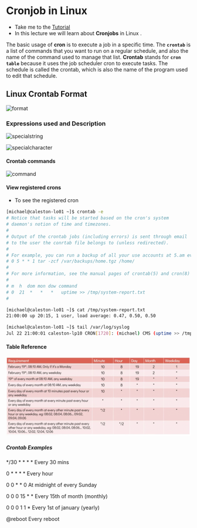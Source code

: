 # Cronjob in Linux

  - Take me to the [Tutorial](https://kodekloud.com/courses/873064/lectures/24032686)
  - In this lecture we will learn about **Cronjobs** in Linux .


The basic usage of **cron** is to execute a job in a specific time. The **`crontab`** is a list of commands that you want to run on a regular schedule, and also the name of the command used to manage that list. **Crontab** stands for **`cron table`** because it uses the job scheduler cron to execute tasks. The schedule is called the crontab, which is also the name of the program used to edit that schedule.

## Linux Crontab Format

   ![format](../../images//cronformat.png)

### Expressions used and Description

   ![specialstring](../../images//cronspclstring.png)
   
   ![specialcharacter](../../images//cronspchar.png)

#### Crontab commands

    
   ![command](../../images//croncmd.png)

#### View registered crons
- To see the registered cron
```bash
[michael@caleston-lo01 ~]$ crontab -e
# Notice that tasks will be started based on the cron's system 
# daemon's notion of time and timezones.
#
# Output of the crontab jobs (including errors) is sent through email
# to the user the conrtab file belongs to (unless redirected).
#
# For example, you can run a backup of all your use accounts at 5.am every week wuth:
# 0 5 * * 1 tar -zcf /var/backups/home.tgz /home/
#
# For more information, see the manual pages of crontab(5) and cron(8)
#
# m  h  dom mon dow command
# 0  21  *   *   *   uptime >> /tmp/system-report.txt
#
```

```bash
[michael@caleston-lo01 ~]$ cat /tmp/system-report.txt
21:00:00 up 20:15, 1 user, load average: 0.47, 0.50, 0.50
```

```bash
[michael@caleston-lo01 ~]$ tail /var/log/syslog
Jul 22 21:00:01 caleston-lp10 CRON[1720]: (michael) CMS (uptime >> /tmp/system-report.txt)
```

#### Table Reference
![Cron Reference Table](../../images/cronTableReference.png)
	 

##### Crontab Examples

*/30 * * * *	Every 30 mins

0 * * * *	Every hour

0 0 * * 0	At midnight of every Sunday

0 0 0 15 * *	Every 15th of month (monthly)

0 0 0 1 1 *	Every 1st of january (yearly)

@reboot	        Every reboot
